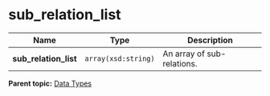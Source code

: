 # sub\_relation\_list

|Name|Type|Description|
|----|----|-----------|
|**sub\_relation\_list** |`array(xsd:string)` |An array of sub-relations.|

**Parent topic:** [Data Types](../data_types/c_datatypes.md)

